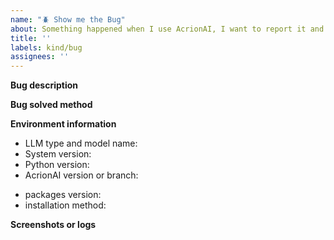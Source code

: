 ```yaml
---
name: "🪲 Show me the Bug"  
about: Something happened when I use AcrionAI, I want to report it and hope to get help from the official and community.  
title: ''
labels: kind/bug  
assignees: ''
---
```


**Bug description**
<!-- Clearly and directly describe the current bug -->

**Bug solved method**
<!-- If you solved the bug, describe the idea or process to solve the current bug. Of course, you can also paste the URL address of your Pull Request. -->
<!-- If not, provide more auxiliary information to facilitate our further positioning and investigation  -->

**Environment information**
<!-- Environment：System version (like ubuntu 22.04), Python version (conda python 3.7), LLM type and model (OpenAI gpt-4-1106-preview) -->

- LLM type and model name:
- System version:
- Python version:
- AcrionAI version or branch:

<!-- Dependent packagess：the packages version cause the bug(like `pydantic 1.10.8`), installation method（like `pip install acrionai` or `pip install from source` or `run in docker`） -->

- packages version:
- installation method: 

**Screenshots or logs**
<!-- Screenshots or logs of the bug can help us understand the problem more quickly -->
